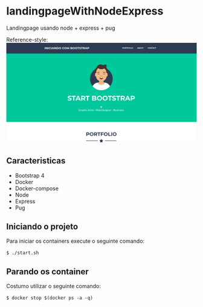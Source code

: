 # landingpageWithNodeExpress

Landingpage usando node + express + pug

Reference-style: 
![alt text][logo]

[logo]: exemplo.png "Exemplo da landingpage"


## Caracteristicas

- Bootstrap 4
- Docker
- Docker-compose
- Node
- Express
- Pug

## Iniciando o projeto

Para iniciar os containers execute o seguinte comando:

```
$ ./start.sh
```

## Parando os container

Costumo utilizar o seguinte comando:

```
$ docker stop $(docker ps -a -q)
```
